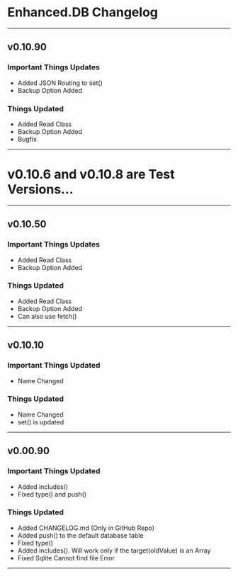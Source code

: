 # Enhanced.DB Changelog

---

## v0.10.90

### Important Things Updates
- Added JSON Routing to set()
- Backup Option Added

### Things Updated
- Added Read Class
- Backup Option Added
- Bugfix

---

# v0.10.6 and v0.10.8 are Test Versions...

---

## v0.10.50

### Important Things Updates
- Added Read Class
- Backup Option Added

### Things Updated
- Added Read Class
- Backup Option Added
- Can also use fetch()

---

## v0.10.10

### Important Things Updated
- Name Changed

### Things Updated
- Name Changed
- set() is updated

---

## v0.00.90

### Important Things Updated
- Added includes()
- Fixed type() and push()

### Things Updated
- Added CHANGELOG.md (Only in GitHub Repo)
- Added push() to the default database table
- Fixed type()
- Added includes(). Will work only if the target(oldValue) is an Array
- Fixed Sqlite Cannot find file Error

---
